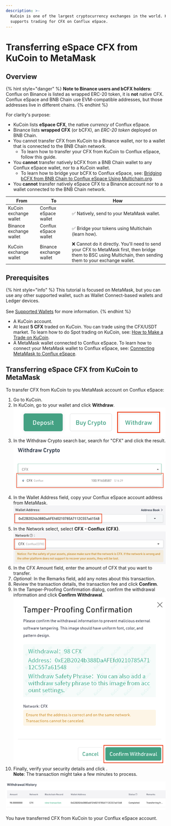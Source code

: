 ```yaml
---
description: >-
  KuCoin is one of the largest cryptocurrency exchanges in the world. KuCoin
  supports trading for CFX on Conflux eSpace.
---
```


# Transferring eSpace CFX from KuCoin to MetaMask

## Overview

{% hint style="danger" %}
**Note to Binance users and bCFX holders**: Conflux on Binance is listed as wrapped ERC-20 token, it is **not** native CFX. Conflux eSpace and BNB Chain use EVM-compatible addresses, but those addresses live in different chains.
{% endhint %}

For clarity's purpose:

* KuCoin lists **eSpace CFX**, the native _currency_ of Conflux eSpace.
* Binance lists **wrapped CFX** (or bCFX), an _ERC-20 token_ deployed on BNB Chain.
* You cannot transfer CFX from KuCoin to a Binance wallet, nor to a wallet that is connected to the BNB Chain network.
  * To learn how to transfer your CFX from KuCoin to Conflux eSpace, follow this guide.
* You **cannot** transfer natively bCFX from a BNB Chain wallet to any Conflux eSpace wallet, nor to a KuCoin wallet.
  * To learn how to bridge your bCFX to Conflux eSpace, see: [Bridging bCFX from BNB Chain to Conflux eSpace Using Multichain.org](../from-other-networks/bridging-from-ethereum-and-bnb-chain-with-multichain.md).
* You **cannot** transfer natively eSpace CFX to a Binance account nor to a wallet connected to the BNB Chain network.

| From                    | To                      | How                                                                                                                                                           |
| ----------------------- | ----------------------- | ------------------------------------------------------------------------------------------------------------------------------------------------------------- |
| KuCoin exchange wallet  | Conflux eSpace wallet   | ✅ Natively, send to your MetaMask wallet.                                                                                                                     |
| Binance exchange wallet | Conflux eSpace wallet   | ✅ Bridge your tokens using Multichain (learn how).                                                                                                            |
| KuCoin exchange wallet  | Binance exchange wallet | ❌ Cannot do it directly. You'll need to send your CFX to MetaMask first, then bridge them to BSC using Multichain, then sending them to your exchange wallet. |

## Prerequisites

{% hint style="info" %}
This tutorial is focused on MetaMask, but you can use any other supported wallet, such as Wallet Connect-based wallets and Ledger devices. \
\
See [Supported Wallets](../../wallets/supported-wallets.md) for more information.
{% endhint %}

* A KuCoin account.
* At least **5 CFX** traded on KuCoin. You can trade using the CFX/USDT market. To learn how to do Spot trading on KuCoin, see: [How to Make a Trade on KuCoin](https://support.kucoin.plus/hc/en-us/sections/4403577442201-Spot-Trading).
* A MetaMask wallet connected to Conflux eSpace. To learn how to connect your MetaMask wallet to Conflux eSpace, see: [Connecting MetaMask to Conflux eSpace](../../getting-started/connecting-metamask-to-nucleon.md).

## Transferring eSpace CFX from KuCoin to MetaMask

To transfer CFX from KuCoin to you MetaMask account on Conflux eSpace:

1. Go to KuCoin.
2. In KuCoin, go to your wallet and click **Withdraw**.\
   ![](<../../.gitbook/assets/image (13) (2).png>)
3. In the Withdraw Crypto search bar, search for "CFX" and click the result.\
   ![](<../../.gitbook/assets/image (21).png>)
4. In the Wallet Address field, copy your Conflux eSpace account address from MetaMask.\
   ![](<../../.gitbook/assets/image (7) (2).png>)
5. In the Network select, select **CFX - Conflux (CFX)**.\
   ![](<../../.gitbook/assets/image (2) (1).png>)
6. In the CFX Amount field, enter the amount of CFX that you want to transfer.
7. _Optional_: In the Remarks field, add any notes about this transaction.
8. Review the transaction details, the transaction fee and click **Confirm**.
9. In the Tamper-Proofing Confirmation dialog, confirm the withdrawal information and click **Confirm Withdrawal**.\
   ![](<../../.gitbook/assets/image (23) (1).png>)
10. Finally, verify your security details and click .\
    **Note**: The transaction might take a few minutes to process.

![](<../../.gitbook/assets/image (22) (1).png>)

You have transferred CFX from KuCoin to your Conflux eSpace account.
